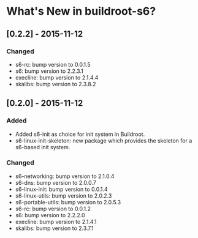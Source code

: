 # What's New in buildroot-s6?

## [0.2.2] - 2015-11-12
### Changed

- s6-rc: bump version to 0.0.1.5
- s6: bump version to 2.2.3.1
- execline: bump version to 2.1.4.4
- skalibs: bump version to 2.3.8.2

## [0.2.0] - 2015-11-12
### Added

- Added s6-init as choice for init system in Buildroot.
- s6-linux-init-skeleton: new package which provides the skeleton for a
  s6-based init system.

### Changed

- s6-networking: bump version to 2.1.0.4
- s6-dns: bump version to 2.0.0.7
- s6-linux-init: bump version to 0.0.1.4
- s6-linux-utils: bump version to 2.0.2.3
- s6-portable-utils: bump version to 2.0.5.3
- s6-rc: bump version to 0.0.1.2
- s6: bump version to 2.2.2.0
- execline: bump version to 2.1.4.1
- skalibs: bump version to 2.3.7.1
